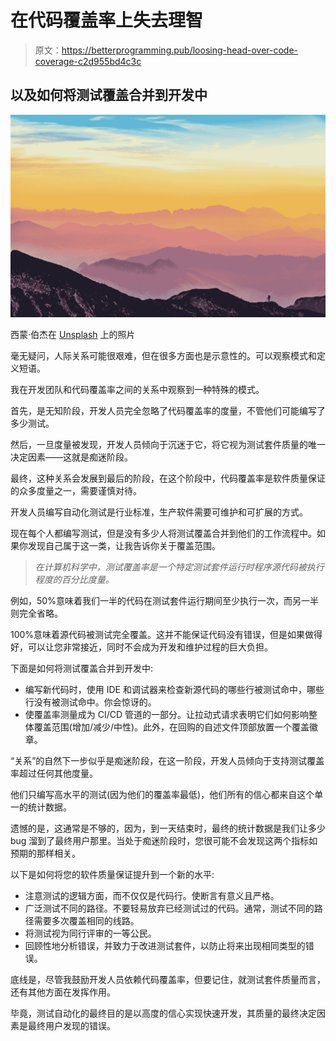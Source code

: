 # 在代码覆盖率上失去理智

> 原文：<https://betterprogramming.pub/loosing-head-over-code-coverage-c2d955bd4c3c>

## 以及如何将测试覆盖合并到开发中

![](img/ce40ec2f58238901b5ccfa1f106c6eed.png)

西蒙·伯杰在 [Unsplash](https://unsplash.com?utm_source=medium&utm_medium=referral) 上的照片

毫无疑问，人际关系可能很艰难，但在很多方面也是示意性的。可以观察模式和定义短语。

我在开发团队和代码覆盖率之间的关系中观察到一种特殊的模式。

首先，是无知阶段，开发人员完全忽略了代码覆盖率的度量，不管他们可能编写了多少测试。

然后，一旦度量被发现，开发人员倾向于沉迷于它，将它视为测试套件质量的唯一决定因素——这就是痴迷阶段。

最终，这种关系会发展到最后的阶段，在这个阶段中，代码覆盖率是软件质量保证的众多度量之一，需要谨慎对待。

开发人员编写自动化测试是行业标准，生产软件需要可维护和可扩展的方式。

现在每个人都编写测试，但是没有多少人将测试覆盖合并到他们的工作流程中。如果你发现自己属于这一类，让我告诉你关于覆盖范围。

> *在计算机科学中，测试覆盖率是一个特定测试套件运行时程序源代码被执行程度的百分比度量。*

例如，50%意味着我们一半的代码在测试套件运行期间至少执行一次，而另一半则完全省略。

100%意味着源代码被测试完全覆盖。这并不能保证代码没有错误，但是如果做得好，可以让您非常接近，同时不会成为开发和维护过程的巨大负担。

下面是如何将测试覆盖合并到开发中:

*   编写新代码时，使用 IDE 和调试器来检查新源代码的哪些行被测试命中，哪些行没有被测试命中。你会惊讶的。
*   使覆盖率测量成为 CI/CD 管道的一部分。让拉动式请求表明它们如何影响整体覆盖范围(增加/减少/中性)。此外，在回购的自述文件顶部放置一个覆盖徽章。

“关系”的自然下一步似乎是痴迷阶段，在这一阶段，开发人员倾向于支持测试覆盖率超过任何其他度量。

他们只编写高水平的测试(因为他们的覆盖率最低)，他们所有的信心都来自这个单一的统计数据。

遗憾的是，这通常是不够的，因为，到一天结束时，最终的统计数据是我们让多少 bug 溜到了最终用户那里。当处于痴迷阶段时，您很可能不会发现这两个指标如预期的那样相关。

以下是如何将您的软件质量保证提升到一个新的水平:

*   注意测试的逻辑方面，而不仅仅是代码行。使断言有意义且严格。
*   广泛测试不同的路径。不要轻易放弃已经测试过的代码。通常，测试不同的路径需要多次覆盖相同的线路。
*   将测试视为同行评审的一等公民。
*   回顾性地分析错误，并致力于改进测试套件，以防止将来出现相同类型的错误。

底线是，尽管我鼓励开发人员依赖代码覆盖率，但要记住，就测试套件质量而言，还有其他方面在发挥作用。

毕竟，测试自动化的最终目的是以高度的信心实现快速开发，其质量的最终决定因素是最终用户发现的错误。